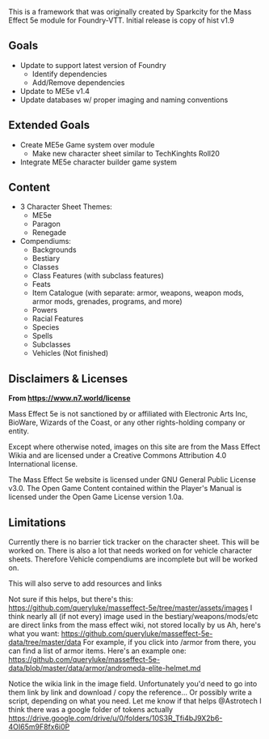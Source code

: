 This is a framework that was originally created by Sparkcity for the Mass Effect 5e module for Foundry-VTT.
Initial release is copy of hist v1.9

## Goals
* Update to support latest version of Foundry
    * Identify dependencies
    * Add/Remove dependencies
* Update to ME5e v1.4
* Update databases w/ proper imaging and naming conventions

## Extended Goals
* Create ME5e Game system over module
    * Make new character sheet similar to TechKinghts Roll20
* Integrate ME5e character builder game system

<!-- 
Beginning of Sparkcity's README

[![Foundry](https://img.shields.io/badge/Foundry%40Minimum-0.7.5-green)](https://foundryvtt.com/)
[![Foundry](https://img.shields.io/badge/Foundry%40CompatibleCore-0.7.7-brightgreen)](https://foundryvtt.com/)
[![dnd5e](https://img.shields.io/badge/dnd5e-1.1.1-orange)](https://gitlab.com/foundrynet/dnd5e)
![GitHub All Releases](https://img.shields.io/github/downloads/sparkcity/fvtt-me5e/total)
![GitHub @Latest](https://img.shields.io/github/downloads/sparkcity/fvtt-me5e/latest/total)
 -->
<!-- ## Attributions
* Icons are from [Game-icons.net](https://game-icons.net/). Specifically: Missile launcher icon by Delapouite; Pistol gun icon by John Colburn; Sawed-off shotgun icon by Delapouite; MP5 by Delapouite; Uzi icon by Delapouite; CPU icon by Delapouite; Battle gear icon by Lorc; Silver bullet icon by Delapouite; Scout ship icon by Delapouite; Bracer icon by Delapouite; Greaves icon by Delapouite; Barbute icon by Lorc; Shoulder armor icon by Delapouite.
* App background is from [CharlVera on Pixabay](https://pixabay.com/illustrations/space-earth-gala-planet-universe-4634011/).
* Compendium content from ME5e. In order to be compliant with copyright restrictions and not to infringe on any copyright, copyrighted materials, names, or otherwise uniquely distinguishable words related to existing IPs have been omitted or changed. For full content, GMs and Players should refer to the website for ME5e.
 -->
## Content
* 3 Character Sheet Themes:
    * ME5e
    * Paragon
    * Renegade
* Compendiums:
    * Backgrounds
    * Bestiary
    * Classes 
    * Class Features (with subclass features)
    * Feats
    * Item Catalogue (with separate: armor, weapons, weapon mods, armor mods, grenades, programs, and more)
    * Powers
    * Racial Features
    * Species
    * Spells
    * Subclasses
    * Vehicles (Not finished)

## Disclaimers & Licenses
**From https://www.n7.world/license**

Mass Effect 5e is not sanctioned by or affiliated with Electronic Arts Inc, BioWare, Wizards of the Coast, or any other rights-holding company or entity.

Except where otherwise noted, images on this site are from the Mass Effect Wikia and are licensed under a Creative Commons Attribution 4.0 International license.

The Mass Effect 5e website is licensed under GNU General Public License v3.0. The Open Game Content contained within the Player's Manual is licensed under the Open Game License version 1.0a.

## Limitations
Currently there is no barrier tick tracker on the character sheet.  This will be worked on.
There is also a lot that needs worked on for vehicle character sheets.  Therefore Vehicle compendiums are incomplete but will be worked on.


This will also serve to add resources and links

Not sure if this helps, but there's this:
https://github.com/queryluke/masseffect-5e/tree/master/assets/images
I think nearly all (if not every) image used in the bestiary/weapons/mods/etc are direct links from the mass effect wiki, not stored locally by us
Ah, here's what you want:
https://github.com/queryluke/masseffect-5e-data/tree/master/data
For example, if you click into /armor from there, you can find a list of armor items. Here's an example one:
https://github.com/queryluke/masseffect-5e-data/blob/master/data/armor/andromeda-elite-helmet.md

Notice the wikia link in the image field. Unfortunately you'd need to go into them link by link and download / copy the reference... Or possibly write a script, depending on what you need.
Let me know if that helps @Astrotech
I think there was a google folder of tokens actually
https://drive.google.com/drive/u/0/folders/10S3R_Tfi4bJ9X2b6-4OI65m9F8fx6i0P
